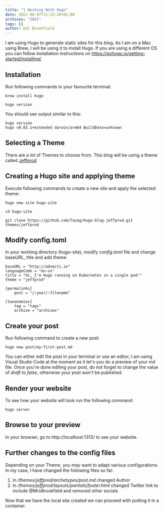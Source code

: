 ```yaml
---
title: "1 Working With Hugo"
date: 2021-06-07T22:33:20+01:00
archives: "2021"
tags: []
author: Kat Brookfield
---
```


I am using Hugo to generate static sites for this blog. As I am on a Mac using Brew, I will be using it to install Hugo. If you are using a different OS you can follow installation instructions on https://gohugo.io/getting-started/installing/

## Installation
Run following commands in your favourite terminal:

```
brew install hugo

hugo version
```

You should see output similar to this:
```
hugo version
hugo v0.83.1+extended darwin/arm64 BuildDate=unknown
```

## Selecting a Theme
There are a lot of Themes to choose from. This blog will be using a theme called [Jeffprod](https://themes.gohugo.io/hugo-blog-jeffprod/)

## Creating a Hugo site and applying theme
Execute following commands to create a new site and apply the selected theme:
```
hugo new site hugo-site

cd hugo-site

git clone https://github.com/Tazeg/hugo-blog-jeffprod.git themes/jeffprod
```
## Modify config.toml
In your working directory (hugo-site), modify *config.toml* file and change baseURL, title and add theme:
```
baseURL = "http://advecti.io"
languageCode = "en-us"
title = "Hi, I'm Hugo running on Kubernetes in a single pod!"
theme = "jeffprod"

[permalinks]
    post = "/:year/:filename"

[taxonomies]
    tag = "tags"
    archive = "archives"
```

## Create your post
Run following command to create a new post:
```
hugo new post/my-first-post.md
```

You can either edit the post in your terminal or use an editor, I am using Visual Studio Code at the moment as it let's you do a preview of your md file.
Once you're done editing your post, do not forget to change the value of *draft* to *false*, otherwise your post won't be published.

## Render your website
To see how your website will look run the following command:
```
hugo server
```

## Browse to your preview
In your browser, go to http://localhost:1313/ to see your website.

## Further changes to the config files
Depending on your Theme, you may want to adapt various configurations.
In my case, I have changed the following files so far:

1. In */themes/jeffprod/archetypes/post.md* changed Author
2. In */themes/jeffprod/layouts/partials/footer.html* changed Twitter link to include @MrsBrookfield and removed other socials

Now that we have the local site created we can proceed with putting it in a container.